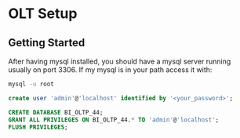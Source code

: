 # OLT Setup

## Getting Started

After having mysql installed, you should have a mysql server running usually on port 3306. If my mysql is in your path access it with:

```bash
mysql -u root
```

```sql
create user 'admin'@'localhost' identified by '<your_password>';
```

```sql
CREATE DATABASE BI_OLTP_44;
GRANT ALL PRIVILEGES ON BI_OLTP_44.* TO 'admin'@'localhost';
FLUSH PRIVILEGES;
```